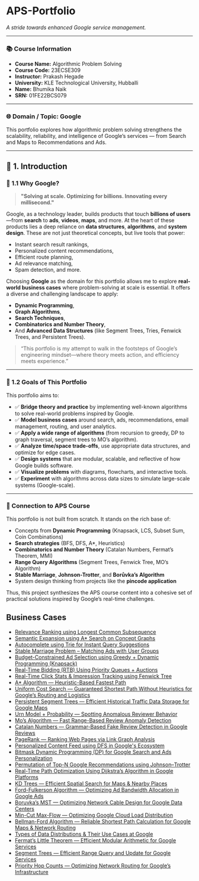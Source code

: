 # APS-Portfolio

_A stride towards enhanced Google service management._

---

### 📚 Course Information

- **Course Name:** Algorithmic Problem Solving  
- **Course Code:** 23ECSE309  
- **Instructor:** Prakash Hegade  
- **University:** KLE Technological University, Hubballi  
- **Name:** Bhumika Naik  
- **SRN:** 01FE22BCS079  

---

### 🌐 Domain / Topic: **Google**

This portfolio explores how algorithmic problem solving strengthens the scalability, reliability, and intelligence of Google’s services — from Search and Maps to Recommendations and Ads.

---

## 🔰 **1. Introduction**

### 🧭 1.1 Why Google?

> **"Solving at scale. Optimizing for billions. Innovating every millisecond."**

Google, as a technology leader, builds products that touch **billions of users**—from **search** to **ads**, **videos**, **maps**, and more. At the heart of these products lies a deep reliance on **data structures**, **algorithms**, and **system design**. These are not just theoretical concepts, but live tools that power:

* Instant search result rankings,  
* Personalized content recommendations,  
* Efficient route planning,  
* Ad relevance matching,  
* Spam detection, and more.

Choosing **Google** as the domain for this portfolio allows me to explore **real-world business cases** where problem-solving at scale is essential. It offers a diverse and challenging landscape to apply:

* **Dynamic Programming**,  
* **Graph Algorithms**,  
* **Search Techniques**,  
* **Combinatorics and Number Theory**,  
* And **Advanced Data Structures** (like Segment Trees, Tries, Fenwick Trees, and Persistent Trees).

> “This portfolio is my attempt to walk in the footsteps of Google’s engineering mindset—where theory meets action, and efficiency meets experience.”

---

### 🎯 1.2 Goals of This Portfolio

This portfolio aims to:

* ✅ **Bridge theory and practice** by implementing well-known algorithms to solve real-world problems inspired by Google.  
* ✅ **Model business cases** around search, ads, recommendations, email management, routing, and user analytics.  
* ✅ **Apply a wide range of algorithms** (from recursion to greedy, DP to graph traversal, segment trees to MO’s algorithm).  
* ✅ **Analyze time/space trade-offs**, use appropriate data structures, and optimize for edge cases.  
* ✅ **Design systems** that are modular, scalable, and reflective of how Google builds software.  
* ✅ **Visualize problems** with diagrams, flowcharts, and interactive tools.  
* ✅ **Experiment** with algorithms across data sizes to simulate large-scale systems (Google-scale).

---

### 🔗 Connection to APS Course

This portfolio is not built from scratch. It stands on the rich base of:

* Concepts from **Dynamic Programming** (Knapsack, LCS, Subset Sum, Coin Combinations)  
* **Search strategies** (BFS, DFS, A\*, Heuristics)  
* **Combinatorics and Number Theory** (Catalan Numbers, Fermat’s Theorem, MMI)  
* **Range Query Algorithms** (Segment Trees, Fenwick Tree, MO’s Algorithm)  
* **Stable Marriage**, **Johnson-Trotter**, and **Borůvka’s Algorithm**  
* System design thinking from projects like the **pincode application**

Thus, this project synthesizes the APS course content into a cohesive set of practical solutions inspired by Google’s real-time challenges.

## Business Cases

- [Relevance Ranking using Longest Common Subsequence](business-cases/b1.md)
- [Semantic Expansion using A* Search on Concept Graphs](business-cases/b2.md)
- [Autocomplete using Trie for Instant Query Suggestions](business-cases/b3.md)
- [Stable Marriage Problem – Matching Ads with User Groups](business-cases/b4.md)
- [Budget-Constrained Ad Selection using Greedy + Dynamic Programming (Knapsack)](business-cases/b4.md)
- [Real-Time Bidding (RTB) Using Priority Queues + Auctions](business-cases/b4.md)
- [Real-Time Click Stats & Impression Tracking using Fenwick Tree](business-cases/b7.md)
- [A* Algorithm — Heuristic-Based Fastest Path](business-cases/b8.md)
- [Uniform Cost Search — Guaranteed Shortest Path Without Heuristics for Google’s Routing and Logistics](business-cases/b9.md)
- [Persistent Segment Trees — Efficient Historical Traffic Data Storage for Google Maps](business-cases/b10.md)
- [Urn Model + Probability — Spotting Anomalous Reviewer Behavior](business-cases/b11.md)
- [Mo’s Algorithm — Fast Range-Based Review Anomaly Detection](business-cases/b12.md)
- [Catalan Numbers — Grammar-Based Fake Review Detection in Google Reviews](business-cases/b13.md)
- [PageRank — Ranking Web Pages via Link Graph Analysis](business-cases/b15.md)
- [Personalized Content Feed using DFS in Google's Ecosystem](business-cases/b16.md)
- [Bitmask Dynamic Programming (DP) for Google Search and Ads Personalization](business-cases/b17.md)
- [Permutation of Top-N Google Recommendations using Johnson–Trotter](business-cases/b18.md)
- [Real-Time Path Optimization Using Dijkstra’s Algorithm in Google Platforms](business-cases/b19.md)
- [KD Trees — Efficient Spatial Search for Maps & Nearby Places](business-cases/b20.md)
- [Ford-Fulkerson Algorithm — Optimizing Ad Bandwidth Allocation in Google Ads](business-cases/b21.md)
- [Boruvka’s MST — Optimizing Network Cable Design for Google Data Centers](business-cases/b22.md)
- [Min-Cut Max-Flow — Optimizing Google Cloud Load Distribution](business-cases/b23.md)
- [Bellman-Ford Algorithm — Reliable Shortest Path Calculation for Google Maps & Network Routing](business-cases/b24.md)
- [Types of Data Distributions & Their Use Cases at Google](business-cases/b25.md)
- [Fermat’s Little Theorem — Efficient Modular Arithmetic for Google Services](business-cases/b26.md)
- [Segment Trees — Efficient Range Query and Update for Google Services](business-cases/b27.md)
- [Priority Hop Counts — Optimizing Network Routing for Google’s Infrastructure](business-cases/b28.md)

  


